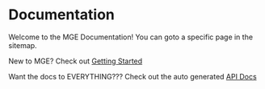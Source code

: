 # Documentation

Welcome to the MGE Documentation! You can goto a specific page in the sitemap.

New to MGE? Check out [Getting Started](./0_getting-started/index.md)

Want the docs to EVERYTHING??? Check out the auto generated [API Docs](#)
